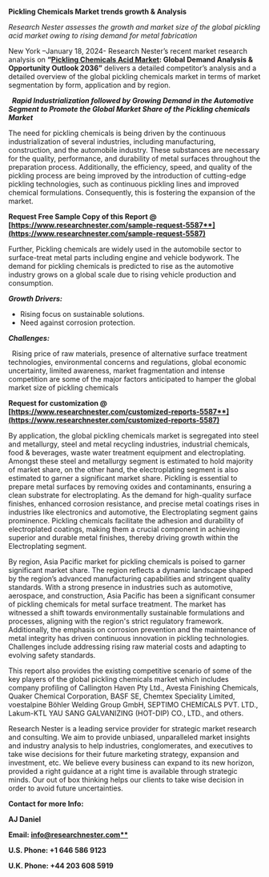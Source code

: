 ﻿**Pickling Chemicals Market trends growth & Analysis**

*Research Nester assesses the growth and market size of the global pickling acid market owing to rising demand for metal fabrication*

New York –January 18, 2024- Research Nester’s recent market research analysis on **“[Pickling Chemicals Acid Market](https://www.researchnester.com/reports/pickling-chemicals-market/5587): Global Demand Analysis & Opportunity Outlook 2036”** delivers a detailed competitor’s analysis and a detailed overview of the global pickling chemicals market in terms of market segmentation by form, application and by region. 

` `***Rapid Industrialization followed by Growing Demand in the Automotive Segment to Promote the Global Market Share of the Pickling chemicals Market*** 

The need for pickling chemicals is being driven by the continuous industrialization of several industries, including manufacturing, construction, and the automobile industry. These substances are necessary for the quality, performance, and durability of metal surfaces throughout the preparation process. Additionally, the efficiency, speed, and quality of the pickling process are being improved by the introduction of cutting-edge pickling technologies, such as continuous pickling lines and improved chemical formulations. Consequently, this is fostering the expansion of the market. 

**Request Free Sample Copy of this Report @ [https://www.researchnester.com/sample-request-5587**](https://www.researchnester.com/sample-request-5587)**

Further, Pickling chemicals are widely used in the automobile sector to surface-treat metal parts including engine and vehicle bodywork. The demand for pickling chemicals is predicted to rise as the automotive industry grows on a global scale due to rising vehicle production and consumption.

***Growth Drivers:***

- Rising focus on sustainable solutions.
- Need against corrosion protection. 

***Challenges:***

` `Rising price of raw materials, presence of alternative surface treatment technologies, environmental concerns and regulations, global economic uncertainty, limited awareness, market fragmentation and intense competition are some of the major factors anticipated to hamper the global market size of pickling chemicals 

**Request for customization @  [https://www.researchnester.com/customized-reports-5587**](https://www.researchnester.com/customized-reports-5587)**

By application, the global pickling chemicals market is segregated into steel and metallurgy, steel and metal recycling industries, industrial chemicals, food & beverages, waste water treatment equipment and electroplating. Amongst these steel and metallurgy segment is estimated to hold majority of market share, on the other hand, the electroplating segment is also estimated to garner a significant market share. Pickling is essential to prepare metal surfaces by removing oxides and contaminants, ensuring a clean substrate for electroplating. As the demand for high-quality surface finishes, enhanced corrosion resistance, and precise metal coatings rises in industries like electronics and automotive, the Electroplating segment gains prominence. Pickling chemicals facilitate the adhesion and durability of electroplated coatings, making them a crucial component in achieving superior and durable metal finishes, thereby driving growth within the Electroplating segment.

By region, Asia Pacific market for pickling chemicals is poised to garner significant market share. The region reflects a dynamic landscape shaped by the region’s advanced manufacturing capabilities and stringent quality standards. With a strong presence in industries such as automotive, aerospace, and construction, Asia Pacific has been a significant consumer of pickling chemicals for metal surface treatment. The market has witnessed a shift towards environmentally sustainable formulations and processes, aligning with the region's strict regulatory framework. Additionally, the emphasis on corrosion prevention and the maintenance of metal integrity has driven continuous innovation in pickling technologies. Challenges include addressing rising raw material costs and adapting to evolving safety standards.

This report also provides the existing competitive scenario of some of the key players of the global pickling chemicals market which includes company profiling of Callington Haven Pty Ltd., Avesta Finishing Chemicals, Quaker Chemical Corporation, BASF SE, Chemtex Speciality Limited, voestalpine Böhler Welding Group GmbH, SEPTIMO CHEMICALS PVT. LTD., Lakum-KTL YAU SANG GALVANIZING (HOT-DIP) CO., LTD., and others.      

Research Nester is a leading service provider for strategic market research and consulting. We aim to provide unbiased, unparalleled market insights and industry analysis to help industries, conglomerates, and executives to take wise decisions for their future marketing strategy, expansion and investment, etc. We believe every business can expand to its new horizon, provided a right guidance at a right time is available through strategic minds. Our out of box thinking helps our clients to take wise decision in order to avoid future uncertainties.

**Contact for more Info:**

**AJ Daniel**

**Email: [info@researchnester.com**](mailto:info@researchnester.com)**

**U.S. Phone: +1 646 586 9123** 

**U.K. Phone: +44 203 608 5919**



